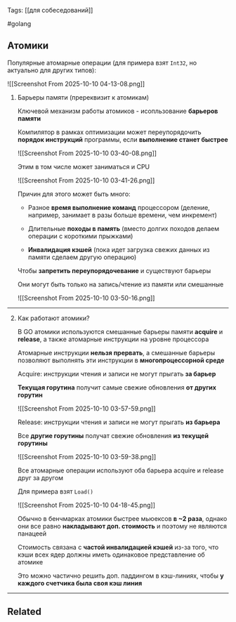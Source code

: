 Tags: [[для собеседований]]

#golang 



## Атомики



Популярные атомарные операции (для примера взят `Int32`, но актуально для других типов):

![[Screenshot From 2025-10-10 04-13-08.png]]



1. Барьеры памяти (пререквизит к атомикам)

	Ключевой механизм работы атомиков - исопльзование **барьеров памяти**
	
	
	Компилятор в рамках оптимизации может переупорядочить **порядок инструкций** программы, если **выполнение станет быстрее**
	
	![[Screenshot From 2025-10-10 03-40-08.png]]
	
	
	Этим в том числе может заниматься и CPU
	
	![[Screenshot From 2025-10-10 03-41-26.png]]
	
	Причин для этого может быть много:
	
	- Разное **время выполнение команд** процессором (деление, например, занимает в разы больше времени, чем инкремент)
	  
	- Длительные **походы в память** (вместо долгих походов делаем операции с короткими прыжками)
	
	- **Инвалидация кэшей** (пока идет загрузка свежих данных из памяти сделаем другую операцию)
	
	
	
	Чтобы **запретить переупорядочевание** и существуют барьеры
	
	Они могут быть только на запись/чтение из памяти или смешанные 
	
	![[Screenshot From 2025-10-10 03-50-16.png]]


---


2. Как работают атомики?

	В GO атомики используются смешанные барьеры памяти **acquire** и **release**, а также атомарные инструкции на уровне процессора
	
	Атомарные инструкции **нельзя прервать**, а смешанные барьеры позволяют выполнять эти инструкции в **многопроцессорной среде**
	
	
	
	Acquire: инструкции чтения и записи не могут прыгать **за барьер**
	
	**Текущая горутина** получит самые свежие обновления **от других горутин**
	
	![[Screenshot From 2025-10-10 03-57-59.png]]
	
	
	
	Release: инструкции чтения и записи не могут прыгать **из барьера**
	
	Все **другие горутины** получат свежие обновления **из текущей горутины**
	
	![[Screenshot From 2025-10-10 03-59-38.png]]
	
	
	
	Все атомарные операции используют оба барьера acquire и release друг за другом
	
	Для примера взят `Load()`
	
	![[Screenshot From 2025-10-10 04-18-45.png]]
	
	
	
	Обычно в бенчмарках атомики быстрее мьюексов **в ~2 раза**, однако они все равно **накладывают доп. стоимость** и поэтому не являются панацеей
	
	Стоимость связана с **частой инвалидацией кэшей** из-за того, что кэши всех ядер должны иметь одинаковое представление об атомике
	
	Это можно частично решить доп. паддингом в кэш-линиях, чтобы **у каждого счетчика была своя кэш линия**
	
	


---


## Related


